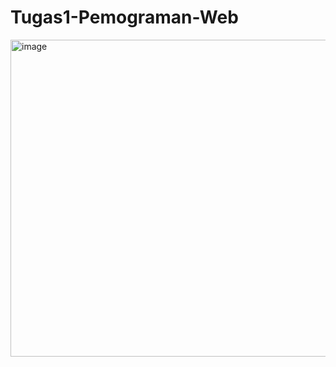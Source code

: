 # Tugas1-Pemograman-Web
<img width="960" height="507" alt="image" src="https://github.com/user-attachments/assets/80d864d4-59e7-4f68-a468-0758b6e9392e" />
